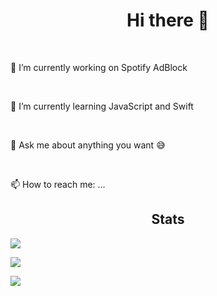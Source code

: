 ### <h1 align="center">Hi there 👋</h1> </br>

<p>🔭 I’m currently working on Spotify AdBlock</p> </br>
<p>🌱 I’m currently learning JavaScript and Swift</p> </br>
<p>💬 Ask me about anything you want 😅  </p></br>
<p>📫 How to reach me: ... </h1>


<h2 align="center">Stats</h2>


![](https://komarev.com/ghpvc/?username=1hipo1&style=flat-square&color=blueviolet)


<img align="center" src="https://github-readme-stats.vercel.app/api?username=1hipo1&&show_icons=true&title_color=f1e05a&icon_color=f1e05a&text_color=ffffff&bg_color=000000&border_radius=0.75rem">


![](https://github-readme-stats.vercel.app/api/top-langs/?username=1hipo1&layout=compact&count_private=true&hide_border=true&hide_title=false&theme=react)



